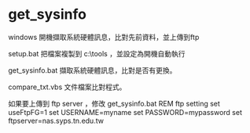 # get_sysinfo
  windows 開機擷取系統硬體訊息，比對先前資料，並上傳到ftp

  setup.bat  把檔案複製到 c:\tools ，並設定為開機自動執行

  get_sysinfo.bat 擷取系統硬體訊息，比對是否有更換。

  compare_txt.vbs 文件檔案比對程式。

  如果要上傳到 ftp server ，修改 get_sysinfo.bat
  REM ftp setting
  set useFtpFG=1
  set USERNAME=myname
  set PASSWORD=mypassword
  set ftpserver=nas.syps.tn.edu.tw
